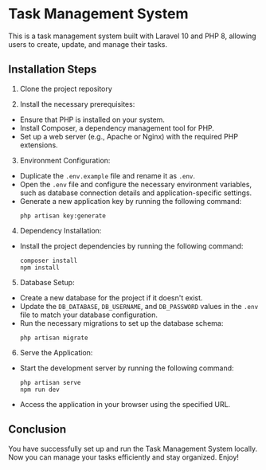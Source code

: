 # Task Management System

This is a task management system built with Laravel 10 and PHP 8, allowing users to create, update, and manage their tasks.

## Installation Steps

1. Clone the project repository

2. Install the necessary prerequisites:
- Ensure that PHP is installed on your system.
- Install Composer, a dependency management tool for PHP.
- Set up a web server (e.g., Apache or Nginx) with the required PHP extensions.

3. Environment Configuration:
- Duplicate the `.env.example` file and rename it as `.env`.
- Open the `.env` file and configure the necessary environment variables, such as database connection details and application-specific settings.
- Generate a new application key by running the following command:
  ```
  php artisan key:generate
  ```

4. Dependency Installation:
- Install the project dependencies by running the following command:
  ```
  composer install
  npm install
  ```

5. Database Setup:
- Create a new database for the project if it doesn't exist.
- Update the `DB_DATABASE`, `DB_USERNAME`, and `DB_PASSWORD` values in the `.env` file to match your database configuration.
- Run the necessary migrations to set up the database schema:
  ```
  php artisan migrate
  ```

6. Serve the Application:
- Start the development server by running the following command:
  ```
  php artisan serve
  npm run dev
  ```
- Access the application in your browser using the specified URL.

## Conclusion

You have successfully set up and run the Task Management System locally. Now you can manage your tasks efficiently and stay organized. Enjoy!

